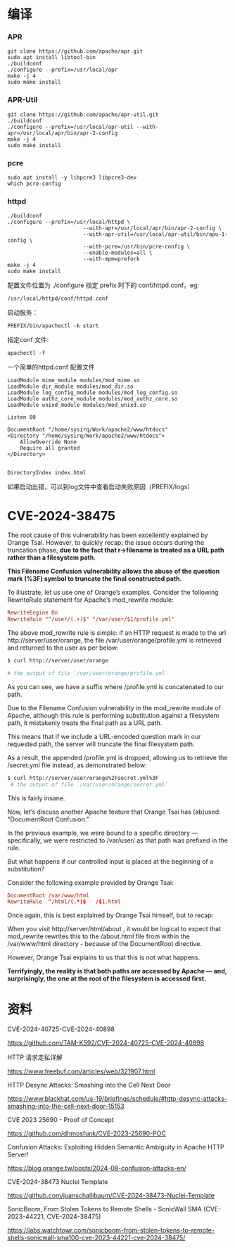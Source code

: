 # 编译

### APR

```
git clone https://github.com/apache/apr.git
sudo apt install libtool-bin
./buildconf
./configure --prefix=/usr/local/apr
make -j 4
sudo make install
```

### APR-Util

```
git clone https://github.com/apache/apr-util.git
./buildconf
./configure --prefix=/usr/local/apr-util --with-apr=/usr/local/apr/bin/apr-2-config
make -j 4
sudo make install
```

### pcre

```
sudo apt install -y libpcre3 libpcre3-dev
which pcre-config
```

### httpd

```
./buildconf
./configure --prefix=/usr/local/httpd \
						--with-apr=/usr/local/apr/bin/apr-2-config \
						--with-apr-util=/usr/local/apr-util/bin/apu-1-config \
						--with-pcre=/usr/bin/pcre-config \
						--enable-modules=all \
						--with-mpm=prefork
make -j 4
sudo make install
```
配置文件位置为 ./configure 指定 prefix 时下的 conf/httpd.conf。eg:
```
/usr/local/httpd/conf/httpd.conf
```

启动服务：
```
PREFIX/bin/apachectl -k start
```

指定conf 文件:

```
apachectl -f 
```

一个简单的httpd.conf 配置文件

```
LoadModule mime_module modules/mod_mime.so
LoadModule dir_module modules/mod_dir.so
LoadModule log_config_module modules/mod_log_config.so
LoadModule authz_core_module modules/mod_authz_core.so
LoadModule unixd_module modules/mod_unixd.so

Listen 80

DocumentRoot "/home/sysirq/Work/apache2/www/htdocs"
<Directory "/home/sysirq/Work/apache2/www/htdocs">
    AllowOverride None
    Require all granted
</Directory>


DirectoryIndex index.html
```

如果启动出错，可以到log文件中查看启动失败原因（PREFIX/logs）

# CVE-2024-38475

The root cause of this vulnerability has been excellently explained by Orange Tsai. However, to quickly recap: the issue occurs during the truncation phase, **due to the fact that r->filename is treated as a URL path rather than a filesystem path**.

**This Filename Confusion vulnerability allows the abuse of the question mark (%3F) symbol to truncate the final constructed path.**

To illustrate, let us use one of Orange’s examples. Consider the following RewriteRule statement for Apache’s mod_rewrite module:

```conf
RewriteEngine On
RewriteRule "^/user/(.+)$" "/var/user/$1/profile.yml"
```

The above mod_rewrite rule is simple: if an HTTP request is made to the url http://server/user/orange, the file /var/user/orange/profile.yml is retrieved and returned to the user as per below:

```sh
$ curl http://server/user/orange

# the output of file `/var/user/orange/profile.yml`
```

As you can see, we have a suffix where /profile.yml is concatenated to our path.

Due to the Filename Confusion vulnerability in the mod_rewrite module of Apache, although this rule is performing substitution against a filesystem path, it mistakenly treats the final path as a URL path.

This means that if we include a URL-encoded question mark in our requested path, the server will truncate the final filesystem path.

As a result, the appended /profile.yml is dropped, allowing us to retrieve the /secret.yml file instead, as demonstrated below:

```sh
$ curl http://server/user/orange%2Fsecret.yml%3F
 # the output of file `/var/user/orange/secret.yml`
```

This is fairly insane.

Now, let’s discuss another Apache feature that Orange Tsai has (ab)used: "DocumentRoot Confusion.”

In the previous example, we were bound to a specific directory — specifically, we were restricted to /var/user/ as that path was prefixed in the rule.

But what happens if our controlled input is placed at the beginning of a substitution?

Consider the following example provided by Orange Tsai:

```conf
DocumentRoot /var/www/html
RewriteRule  ^/html/(.*)$   /$1.html
```

Once again, this is best explained by Orange Tsai himself, but to recap:

When you visit http://server/html/about , it would be logical to expect that mod_rewrite rewrites this to the /about.html file from within the /var/www/html directory - because of the DocumentRoot directive.

However, Orange Tsai explains to us that this is not what happens.

**Terrifyingly, the reality is that both paths are accessed by Apache — and, surprisingly, the one at the root of the filesystem is accessed first.**

# 资料

CVE-2024-40725-CVE-2024-40898

https://github.com/TAM-K592/CVE-2024-40725-CVE-2024-40898

HTTP 请求走私详解

https://www.freebuf.com/articles/web/321907.html

HTTP Desync Attacks: Smashing into the Cell Next Door

https://www.blackhat.com/us-19/briefings/schedule/#http-desync-attacks-smashing-into-the-cell-next-door-15153

CVE 2023 25690 - Proof of Concept

https://github.com/dhmosfunk/CVE-2023-25690-POC

Confusion Attacks: Exploiting Hidden Semantic Ambiguity in Apache HTTP Server!

https://blog.orange.tw/posts/2024-08-confusion-attacks-en/

CVE-2024-38473 Nuclei Template

https://github.com/juanschallibaum/CVE-2024-38473-Nuclei-Template

SonicBoom, From Stolen Tokens to Remote Shells - SonicWall SMA (CVE-2023-44221, CVE-2024-38475)

https://labs.watchtowr.com/sonicboom-from-stolen-tokens-to-remote-shells-sonicwall-sma100-cve-2023-44221-cve-2024-38475/